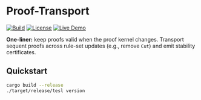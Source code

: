 # Proof-Transport
[![Build](https://img.shields.io/github/actions/workflow/status/sequentlabs/proof-transport/ci.yml?branch=main)](https://github.com/sequentlabs/proof-transport/actions)
[![License](https://img.shields.io/badge/license-MIT-blue.svg)](LICENSE)
[![Live Demo](https://img.shields.io/badge/demo-online-green)](https://sequentlabs.github.io/proof-transport/)

**One-liner:** keep proofs valid when the proof kernel changes. Transport sequent proofs across rule-set updates (e.g., remove `Cut`) and emit stability certificates.

## Quickstart
```bash
cargo build --release
./target/release/tesl version
